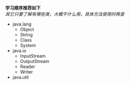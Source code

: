 **学习顺序推荐如下**  
*其它只要了解有哪些类，大概干什么用，具体方法使用时再查*  
+ java.lang
    + Object
    + String
    + Class
    + System
+ java.io
    + InputStream
    + OutputStream
    + Reader
    + Writer
+ java.util




    

